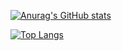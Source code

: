[![Anurag's GitHub stats](https://github-readme-stats.vercel.app/api?username=hamzahasann&show_icons=true&theme=dracula)](https://github.com/anuraghazra/github-readme-stats)

[![Top Langs](https://github-readme-stats.vercel.app/api/top-langs/?username=hamzahasann&layout=compact&theme=dracula&count_private=true)](https://github.com/anuraghazra/github-readme-stats)
